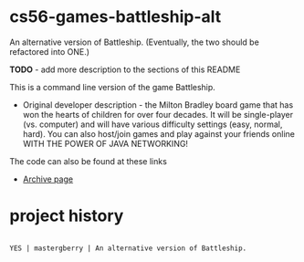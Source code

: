 cs56-games-battleship-alt
=========================

An alternative version of Battleship.    (Eventually, the two should be refactored into ONE.)

<b>TODO</b> - add more description to the sections of this README

This is a command line version of the game Battleship. 
* Original developer description - the Milton Bradley board game that has won the hearts of children for over four decades. It will be single-player (vs. computer) and will have various difficulty settings (easy, normal, hard).  You can also host/join games and play against your friends online WITH THE POWER OF JAVA NETWORKING!

The code can also be found at these links

* [Archive page](https://foo.cs.ucsb.edu/cs56/issues/0000501/)

project history
===============
```

YES | mastergberry | An alternative version of Battleship.

```
